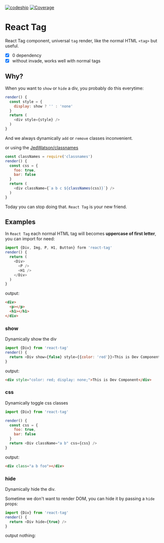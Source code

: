 [![codeship](https://img.shields.io/codeship/5c0e0520-e293-0133-a7f8-2e7ba760e325/master.svg)](https://codeship.com/projects/145633) [![Coverage](https://img.shields.io/coveralls/rwu823/react-tag.svg)](https://coveralls.io/github/rwu823/react-tag)

# React Tag
React Tag component, universal `tag` render, like the normal HTML `<tag>` but useful.

- [x] 0 dependency
- [x] without invade, works well with normal tags

## Why?

When you want to `show` or `hide` a div, you probably do this everytime:

```js
render() {
  const style = {
    display: show ? '' : 'none'
  }
  return (
    <div style={style} />
  )
}
```

And we always dynamically `add` or `remove` classes inconvenient.

or using the [JedWatson/classnames](https://github.com/JedWatson/classnames)

```js
const classNames = require('classnames')
render() {
  const css = {
	foo: true,
	bar: false    
  }
  return (
    <div className={`a b c ${classNames(css)}`} />
  )
}
```

Today you can stop doing that. `React Tag` is your new friend.

## Examples
In `React Tag` each normal HTML tag will becomes **uppercase of first letter**, you can import for need:
```js
import {Div, Img, P, H1, Button} form 'react-tag'
render() {
  return (
    <Div>
      <P />
      <H1 />
    </Div>
  )
}
```

output:
```html
<div>
  <p></p>
  <h1></h1>
</div>
```

### show
Dynamically show the div
```js
import {Div} from 'react-tag'
render() {
  return <Div show={false} style={{color: 'red'}}>This is Dev Component</Div>
}
```

output:
```html
<div style="color: red; display: none;">This is Dev Component</div>
```

### css

Dynamically toggle css classes
```js
import {Div} from 'react-tag'

render() {
  const css = {
    foo: true,
    bar: false
  }
  return <Div className="a b" css={css} />
}
```

output:
```html
<div class="a b foo"></div>
```

### hide

Dynamically hide the div.

Sometime we don't want to render DOM, you can hide it by passing a `hide` props:

```js
import {Div} from 'react-tag'
render() {
  return <Div hide={true} />
}
```

output nothing:

```html

```
